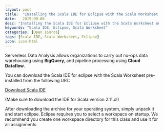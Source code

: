 ```yaml
---
layout: post
title:  "Installing the Scala IDE for Eclipse with the Scala Worksheet on Windows"
date:   2019-09-08
desc: "Installing the Scala IDE for Eclipse with the Scala Worksheet on Windows"
keywords: "Scala IDE, Eclipse, Scala Worksheet"
categories: [Open source]
tags: [Scala IDE, Scala Worksheet, Eclipse]
icon: icon-html
---
```


Serverless Data Analysis allows organizations to carry out no-ops data warehousing using <b>BigQuery</b>, and pipeline processing using <b>Cloud Dataflow</b>. 

You can download the Scala IDE for eclipse with the Scala Worksheet pre-installed from the following URL:

<a href="http://scala-ide.org/download/sdk.html">Download Scala IDE</a>

 (Make sure to download the IDE for Scala version 2.11.x!)

After downloading the archive for your operating system, simply unpack it and start eclipse. Eclipse requires you to select a workspace on startup. We recommend you create one workspace directory for this class and use it for all assignments.

